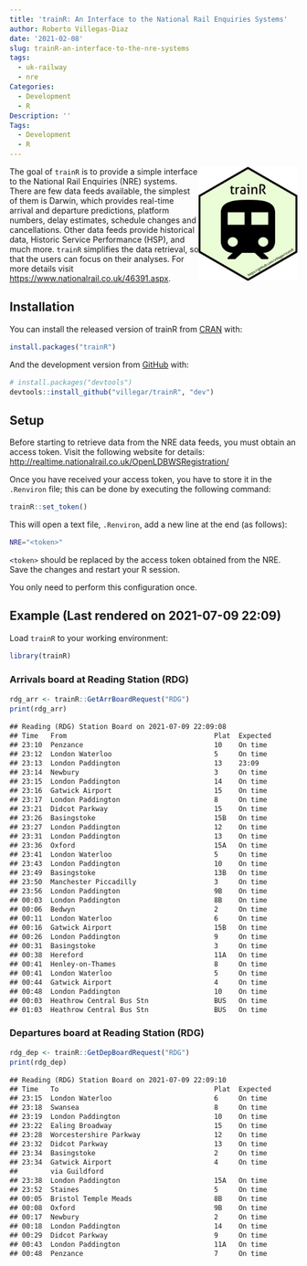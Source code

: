 ```yaml
---
title: 'trainR: An Interface to the National Rail Enquiries Systems'
author: Roberto Villegas-Diaz
date: '2021-02-08'
slug: trainR-an-interface-to-the-nre-systems
tags:
  - uk-railway
  - nre
Categories:
  - Development
  - R
Description: ''
Tags:
  - Development
  - R
---
```


<img src="https://raw.githubusercontent.com/villegar/trainR/main/inst/images/logo.png" alt="logo" align="right" height=200px/>

The goal of `trainR` is to provide a simple interface to the 
National Rail Enquiries (NRE) systems. There are few data feeds 
available, the simplest of them is Darwin, which provides real-time 
arrival and departure predictions, platform numbers, delay estimates, 
schedule changes and cancellations. Other data feeds provide historical 
data, Historic Service Performance (HSP), and much more. `trainR` 
simplifies the data retrieval, so that the users can focus on their 
analyses. For more details visit 
https://www.nationalrail.co.uk/46391.aspx.

## Installation

You can install the released version of trainR from [CRAN](https://CRAN.R-project.org) with:

``` r
install.packages("trainR")
```

And the development version from [GitHub](https://github.com/) with:

``` r
# install.packages("devtools")
devtools::install_github("villegar/trainR", "dev")
```

## Setup
Before starting to retrieve data from the NRE data feeds, you must obtain an access token. 
Visit the following website for details: http://realtime.nationalrail.co.uk/OpenLDBWSRegistration/

Once you have received your access token, you have to store it in the `.Renviron` file; this can be 
done by executing the following command:


```r
trainR::set_token()
```

This will open a text file, `.Renviron`, add a new line at the end (as follows):

```bash
NRE="<token>"
```

`<token>` should be replaced by the access token obtained from the NRE. Save the changes and restart 
your R session.

You only need to perform this configuration once.

## Example (Last rendered on 2021-07-09 22:09)

Load `trainR` to your working environment:

```r
library(trainR)
```

### Arrivals board at Reading Station (RDG)


```r
rdg_arr <- trainR::GetArrBoardRequest("RDG")
print(rdg_arr)
```

```
## Reading (RDG) Station Board on 2021-07-09 22:09:08
## Time   From                                    Plat  Expected
## 23:10  Penzance                                10    On time
## 23:12  London Waterloo                         5     On time
## 23:13  London Paddington                       13    23:09
## 23:14  Newbury                                 3     On time
## 23:15  London Paddington                       14    On time
## 23:16  Gatwick Airport                         15    On time
## 23:17  London Paddington                       8     On time
## 23:21  Didcot Parkway                          15    On time
## 23:26  Basingstoke                             15B   On time
## 23:27  London Paddington                       12    On time
## 23:31  London Paddington                       13    On time
## 23:36  Oxford                                  15A   On time
## 23:41  London Waterloo                         5     On time
## 23:43  London Paddington                       10    On time
## 23:49  Basingstoke                             13B   On time
## 23:50  Manchester Piccadilly                   3     On time
## 23:56  London Paddington                       9B    On time
## 00:03  London Paddington                       8B    On time
## 00:06  Bedwyn                                  2     On time
## 00:11  London Waterloo                         6     On time
## 00:16  Gatwick Airport                         15B   On time
## 00:26  London Paddington                       9     On time
## 00:31  Basingstoke                             3     On time
## 00:38  Hereford                                11A   On time
## 00:41  Henley-on-Thames                        8     On time
## 00:41  London Waterloo                         5     On time
## 00:44  Gatwick Airport                         4     On time
## 00:48  London Paddington                       10    On time
## 00:03  Heathrow Central Bus Stn                BUS   On time
## 01:03  Heathrow Central Bus Stn                BUS   On time
```

### Departures board at Reading Station (RDG)


```r
rdg_dep <- trainR::GetDepBoardRequest("RDG")
print(rdg_dep)
```

```
## Reading (RDG) Station Board on 2021-07-09 22:09:10
## Time   To                                      Plat  Expected
## 23:15  London Waterloo                         6     On time
## 23:18  Swansea                                 8     On time
## 23:19  London Paddington                       10    On time
## 23:22  Ealing Broadway                         15    On time
## 23:28  Worcestershire Parkway                  12    On time
## 23:32  Didcot Parkway                          13    On time
## 23:34  Basingstoke                             2     On time
## 23:34  Gatwick Airport                         4     On time
##        via Guildford                           
## 23:38  London Paddington                       15A   On time
## 23:52  Staines                                 5     On time
## 00:05  Bristol Temple Meads                    8B    On time
## 00:08  Oxford                                  9B    On time
## 00:17  Newbury                                 2     On time
## 00:18  London Paddington                       14    On time
## 00:29  Didcot Parkway                          9     On time
## 00:43  London Paddington                       11A   On time
## 00:48  Penzance                                7     On time
```
